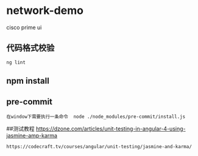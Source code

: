 # network-demo
cisco prime ui
## 代码格式校验
    ng lint
## npm install
## pre-commit
    在window下需要执行一条命令  node ./node_modules/pre-commit/install.js

##测试教程
    https://dzone.com/articles/unit-testing-in-angular-4-using-jasmine-amp-karma

    https://codecraft.tv/courses/angular/unit-testing/jasmine-and-karma/
